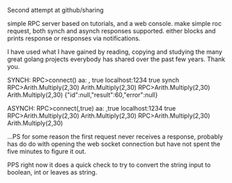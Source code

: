 Second attempt at github/sharing

simple RPC server based on tutorials, and a web console.  make simple roc request, both synch and asynch responses supported. either blocks and prints response or responses via notifications.

I have used what I have gained by reading, copying and studying the many great golang projects everybody has shared over the past few years.  Thank you.

SYNCH:
RPC>connect()
aa: , true
localhost:1234
 true
synch
RPC>Arith.Multiply(2,30)
Arith.Multiply(2,30)
RPC>Arith.Multiply(2,30)
Arith.Multiply(2,30)
{"id":null,"result":60,"error":null}

ASYNCH:
RPC>connect(,true)
aa: ,true
localhost:1234
true
RPC>Arith.Multiply(2,30)
Arith.Multiply(2,30)
RPC>Arith.Multiply(2,30)
Arith.Multiply(2,30)



…PS for some reason the first request never receives a response, probably has do do with opening the web socket connection but have not spent the five minutes to figure it out.

PPS right now it does a quick check to try to convert the string input to boolean, int or leaves as string.



 